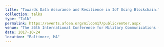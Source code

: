 ```yaml
---
title: "Towards Data Assurance and Resilience in IoT Using Blockchain."
collection: talks
type: "Talk"
permalink: https://events.afcea.org/milcom17/public/enter.aspx
venue: "The 36th International Conference for Military Communications (MILCOM)"
date: 2017-10-24
location: "Baltimore, MA"
---
```



